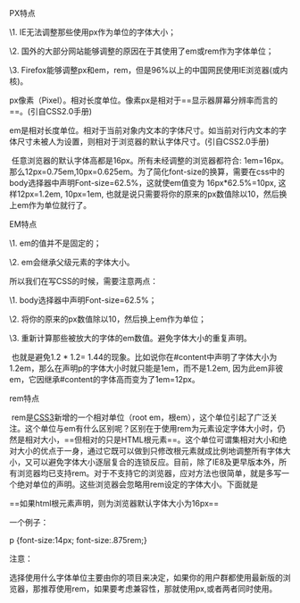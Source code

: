 PX特点

\1. IE无法调整那些使用px作为单位的字体大小；

\2. 国外的大部分网站能够调整的原因在于其使用了em或rem作为字体单位；

\3. Firefox能够调整px和em，rem，但是96%以上的中国网民使用IE浏览器(或内核)。

px像素（Pixel）。相对长度单位。像素px是相对于==显示器屏幕分辨率而言的==。(引自CSS2.0手册)

 

em是相对长度单位。相对于当前对象内文本的字体尺寸。如当前对行内文本的字体尺寸未被人为设置，则相对于浏览器的默认字体尺寸。(引自CSS2.0手册)

 

 

​       任意浏览器的默认字体高都是16px。所有未经调整的浏览器都符合: 1em=16px。那么12px=0.75em,10px=0.625em。为了简化font-size的换算，需要在css中的body选择器中声明Font-size=62.5%，这就使em值变为 16px*62.5%=10px, 这样12px=1.2em, 10px=1em, 也就是说只需要将你的原来的px数值除以10，然后换上em作为单位就行了。

 


EM特点 

\1. em的值并不是固定的；

\2. em会继承父级元素的字体大小。

 

 

 

 

所以我们在写CSS的时候，需要注意两点：

\1. body选择器中声明Font-size=62.5%；

\2. 将你的原来的px数值除以10，然后换上em作为单位；

\3. 重新计算那些被放大的字体的em数值。避免字体大小的重复声明。

 

 

 

​       也就是避免1.2 * 1.2= 1.44的现象。比如说你在#content中声明了字体大小为1.2em，那么在声明p的字体大小时就只能是1em，而不是1.2em, 因为此em非彼em，它因继承#content的字体高而变为了1em=12px。


rem特点 

​        rem是[CSS3](http://www.html5cn.org/portal.php?mod=list&catid=16)新增的一个相对单位（root em，根em），这个单位引起了广泛关注。这个单位与em有什么区别呢？区别在于使用rem为元素设定字体大小时，仍然是相对大小，==但相对的只是HTML根元素==。这个单位可谓集相对大小和绝对大小的优点于一身，通过它既可以做到只修改根元素就成比例地调整所有字体大小，又可以避免字体大小逐层复合的连锁反应。目前，除了IE8及更早版本外，所有浏览器均已支持rem。对于不支持它的浏览器，应对方法也很简单，就是多写一个绝对单位的声明。这些浏览器会忽略用rem设定的字体大小。下面就是

 ==如果html根元素声明，则为浏览器默认字体大小为16px==

 

 

一个例子：

p {font-size:14px; font-size:.875rem;}

注意： 

 

​        选择使用什么字体单位主要由你的项目来决定，如果你的用户群都使用最新版的浏览器，那推荐使用rem，如果要考虑兼容性，那就使用px,或者两者同时使用。

 